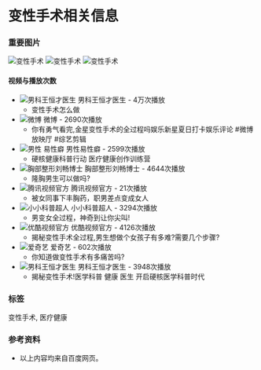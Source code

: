 # 变性手术相关信息

### 重要图片
![变性手术](https://psstatic.cdn.bcebos.com/basics/wise_global/searchbox/1_1726315824000.png)
![变性手术](https://psstatic.cdn.bcebos.com/basics/wise_global/searchbox/3_1726311380000.png)
![变性手术](https://psstatic.cdn.bcebos.com/basics/wise_global/searchbox/2_1726310931000.png)

#### 视频与播放次数
- ![男科王恒才医生](https://avatar.bdstatic.com/it/u=1832031847,215587615&fm=3012&app=3012&autime=1736737960&size=b200,200) 男科王恒才医生 - 4万次播放
  - 变性手术怎么做
- ![微博](https://pic.rmb.bdstatic.com/845588dce295bf513c75a6fe99a98f1a.jpeg) 微博 - 2690次播放
  - 你有勇气看完,金星变性手术的全过程吗娱乐新星夏日打卡娱乐评论 #微博放映厅 #综艺剪辑
- ![男性 易性癖](https://avatar.bdstatic.com/it/u=1832031847,215587615&fm=3012&app=3012&autime=1736737960&size=b200,200) 男性易性癖 - 2599次播放
  - 硬核健康科普行动 医疗健康创作训练营
- ![胸部整形刘畅博士](https://avatar.bdstatic.com/it/u=1302264327,2161519670&fm=3012&app=3012&autime=1738928272&size=b200,200) 胸部整形刘畅博士 - 4644次播放
  - 隆胸男生可以做吗?
- ![腾讯视频官方](https://pic.rmb.bdstatic.com/a8e1f40b1a65c4826cabbdad003c9721.jpeg) 腾讯视频官方 - 21次播放
  - 被女同事下丰胸药，职男差点变成女人
- ![小小科普超人](https://avatar.bdstatic.com/it/u=477370928,380581357&fm=3012&app=3012&autime=1735830123&size=b200,200) 小小科普超人 - 3294次播放
  - 男变女全过程，神奇到让你尖叫!
- ![优酷视频官方](https://pic.rmb.bdstatic.com/30b4373af9c91369c4a71620a12a88ec.jpeg) 优酷视频官方 - 4126次播放
  - 揭秘变性手术全过程,男生想做个女孩子有多难?需要几个步骤?
- ![爱奇艺](https://pic.rmb.bdstatic.com/bjh/user/c3ad7b3328f5f8d4933cfc3b481d90ed.jpeg) 爱奇艺 - 602次播放
  - 你知道做变性手术有多痛苦吗?
- ![男科王恒才医生](https://avatar.bdstatic.com/it/u=1832031847,215587615&fm=3012&app=3012&autime=1736737960&size=b200,200) 男科王恒才医生 - 3948次播放
  - 揭秘变性手术!医学科普 健康 医生 开启硬核医学科普时代

### 标签
变性手术, 医疗健康

### 参考资料
- 以上内容均来自百度网页。